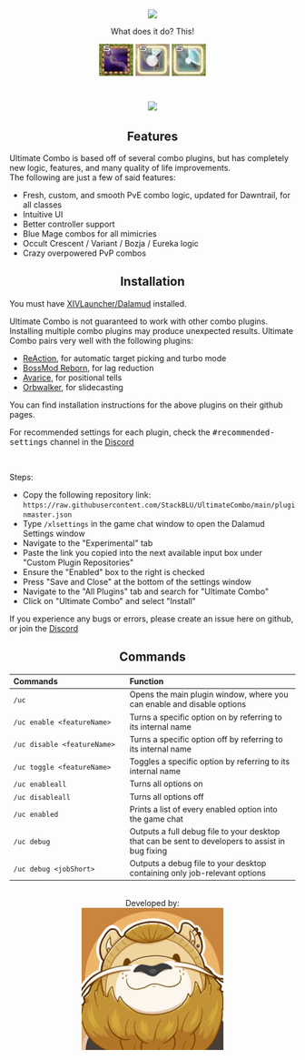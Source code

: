 <p align="center">
	<a href="https://github.com/StackBLU/UltimateCombo">
	<img align="center" src="/images/logoWide.png" width="800px"</img>
	</a>
</p>
<p align="center">
	What does it do? This!
</p>
<p align="center">
	<img align="center" src="/images/g_blm.gif"</img>
	<img align="center" src="/images/g_nin.gif"</img>
	<img align="center" src="/images/g_gnb.gif"</img>
</p>
<br>
<p align="center"> 
  <a href="https://discord.gg/yPxwkdqhHs" alt="Discord">
    <img src="https://img.shields.io/discord/1277684496509964403?style=for-the-badge&logo=Discord&logoColor=ffffff&label=&logoSize=auto&color=5865F2" /></a>
</p>

<h2 align="center">Features</h2>

Ultimate Combo is based off of several combo plugins, but has completely new logic, features, and many quality of life improvements.<br>
The following are just a few of said features:
* Fresh, custom, and smooth PvE combo logic, updated for Dawntrail, for all classes
* Intuitive UI
* Better controller support
* Blue Mage combos for all mimicries
* Occult Crescent / Variant / Bozja / Eureka logic
* Crazy overpowered PvP combos

<h2 align="center">Installation</h2>

You must have <a href="https://goatcorp.github.io/">XIVLauncher/Dalamud</a> installed.

Ultimate Combo is not guaranteed to work with other combo plugins. Installing multiple combo plugins may produce unexpected results.
Ultimate Combo pairs very well with the following plugins:
* <a href="https://github.com/UnknownX7/ReAction">ReAction</a>, for automatic target picking and turbo mode
* <a href="https://github.com/FFXIV-CombatReborn/BossmodReborn">BossMod Reborn</a>, for lag reduction
* <a href="https://github.com/PunishXIV/Avarice">Avarice</a>, for positional tells
* <a href="https://github.com/PunishXIV/Orbwalker">Orbwalker</a>, for slidecasting
<p>You can find installation instructions for the above plugins on their github pages.</p>
<p>For recommended settings for each plugin, check the <tt>#recommended-settings</tt> channel in the <a href="https://discord.gg/yPxwkdqhHs">Discord</a></p>
<br>

Steps:
* Copy the following repository link: <br>
`https://raw.githubusercontent.com/StackBLU/UltimateCombo/main/pluginmaster.json`
* Type `/xlsettings` in the game chat window to open the Dalamud Settings window
* Navigate to the "Experimental" tab
* Paste the link you copied into the next available input box under "Custom Plugin Repositories"
* Ensure the "Enabled" box to the right is checked
* Press "Save and Close" at the bottom of the settings window
* Navigate to the "All Plugins" tab and search for "Ultimate Combo"
* Click on "Ultimate Combo" and select "Install"
<p>If you experience any bugs or errors, please create an issue here on github, or join the <a href="https://discord.gg/yPxwkdqhHs">Discord</a></p>

<h2 align="center">Commands</h2>

| **Commands**&nbsp;&nbsp;&nbsp;&nbsp;&nbsp;&nbsp;&nbsp;&nbsp;&nbsp;&nbsp;&nbsp;&nbsp;&nbsp;&nbsp;&nbsp;&nbsp;&nbsp;&nbsp;&nbsp;&nbsp;&nbsp;&nbsp;&nbsp;&nbsp;&nbsp;&nbsp;&nbsp;&nbsp;&nbsp;&nbsp; | **Function** |
| :-- | :-- |
| `/uc`| Opens the main plugin window, where you can enable and disable options|
| `/uc enable <featureName>`| Turns a specific option on by referring to its internal name|
| `/uc disable <featureName>`| Turns a specific option off by referring to its internal name|
| `/uc toggle <featureName>`| Toggles a specific option by referring to its internal name|
| `/uc enableall`| Turns all options on|
| `/uc disableall`| Turns all options off|
| `/uc enabled`| Prints a list of every enabled option into the game chat|
| `/uc debug`| Outputs a full debug file to your desktop that can be sent to developers to assist in bug fixing|
| `/uc debug <jobShort>`| Outputs a debug file to your desktop containing only job-relevant options|

<p align="center"><br>
	Developed by:<br>
	<a href="https://github.com/StackBLU">
	<img align="center" src="/images/stack.png" width="250px"</img>
	</a>
</p>
